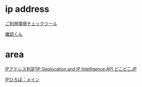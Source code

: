 # ip address

[ご利用環境チェックツール](http://mysys-check.com/)

[確認くん](https://www.ugtop.com/spill.shtml)

# area

[IPアドレス判定\|IP Geolocation and IP Intelligence API どこどこJP](https://www.docodoco.jp/ipv/index.html)

[IPひろば：メイン](https://www.iphiroba.jp/)
